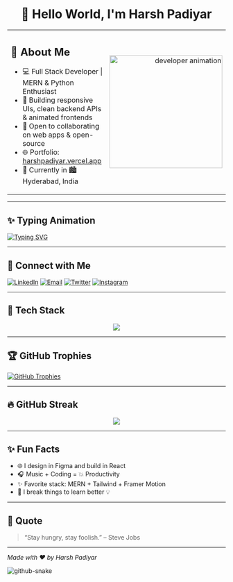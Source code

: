 <h1 align="center">👋 Hello World, I'm Harsh Padiyar</h1>

<table>
  <tr>
    <td width="75%">
      <h2>🚀 About Me</h2>

- 💻 Full Stack Developer | MERN & Python Enthusiast  
- 🎯 Building responsive UIs, clean backend APIs & animated frontends  
- 🤝 Open to collaborating on web apps & open-source  
- 🌐 Portfolio: [harshpadiyar.vercel.app](https://hpadiyar.vercel.app)  
- 📍 Currently in 🏙️ Hyderabad, India  

</td>
<td align="right">
  <img src="https://cdn.dribbble.com/users/1162077/screenshots/3848914/programmer.gif" width="260" alt="developer animation">
</td>
  </tr>
</table>

---

## ✨ Typing Animation

[![Typing SVG](https://readme-typing-svg.herokuapp.com?font=Fira+Code&size=24&duration=4000&pause=1000&color=4A90E2&center=true&vCenter=true&width=600&lines=Hi%2C+I'm+Harsh+Padiyar;Full+Stack+Developer;React+%7C+Node+%7C+MongoDB)](https://git.io/typing-svg)

---

## 🔗 Connect with Me

[![LinkedIn](https://img.shields.io/badge/-LinkedIn-0A66C2?style=flat&logo=linkedin&logoColor=white)](https://www.linkedin.com/in/harsh-padiyar-b6ba46308)
[![Email](https://img.shields.io/badge/-Gmail-D14836?style=flat&logo=gmail&logoColor=white)](mailto:harshpadiyar10588@gmail.com)
[![Twitter](https://img.shields.io/badge/-Twitter-1DA1F2?style=flat&logo=twitter&logoColor=white)](https://x.com/HarshPadiyar4)
[![Instagram](https://img.shields.io/badge/-Instagram-E4405F?style=flat&logo=instagram&logoColor=white)](https://www.instagram.com/harsh_padiyar28)

---

## 🧠 Tech Stack

<p align="center">
  <img src="https://skillicons.dev/icons?i=html,css,js,react,nodejs,express,mongodb,mysql,python,bootstrap,tailwind,figma,git,github" />
</p>

---

## 🏆 GitHub Trophies

[![GitHub Trophies](https://github-profile-trophy.vercel.app/?username=H4rryC0d3&theme=onedark&margin-w=10&row=2&column=4)](https://github.com/H4rryC0d3)

---

## 🔥 GitHub Streak

<p align="center">
  <img src="https://github-readme-streak-stats.herokuapp.com?user=H4rryC0d3&theme=radical&hide_border=true" />
</p>

---

## ✨ Fun Facts

- 🌐 I design in Figma and build in React  
- 🎧 Music + Coding = 💥 Productivity  
- ✨ Favorite stack: MERN + Tailwind + Framer Motion  
- 🧩 I break things to learn better 💡

---

## 🌟 Quote

> “Stay hungry, stay foolish.” – Steve Jobs

---

*Made with ❤️ by Harsh Padiyar*

<picture>
  <source media="(prefers-color-scheme: dark)" srcset="https://raw.githubusercontent.com/tobiasmeyhoefer/tobiasmeyhoefer/output/github-snake-dark.svg" />
  <source media="(prefers-color-scheme: light)" srcset="https://raw.githubusercontent.com/tobiasmeyhoefer/tobiasmeyhoefer/output/github-snake.svg" />
  <img alt="github-snake" src="https://raw.githubusercontent.com/tobiasmeyhoefer/tobiasmeyhoefer/output/github-snake.svg" />
</picture>
